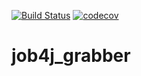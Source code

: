 [![Build Status](https://travis-ci.org/konradmihelsson/job4j_grabber.svg?branch=main)](https://travis-ci.org/konradmihelsson/job4j_grabber)
[![codecov](https://codecov.io/gh/konradmihelsson/job4j_grabber/branch/main/graph/badge.svg)](https://codecov.io/gh/konradmihelsson/job4j_grabber)
# job4j_grabber
